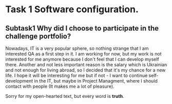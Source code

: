# Task 1 Software configuration.
## Subtask1 Why did I choose to participate in the challenge portfolio?

Nowadays, IT is a very popular sphere, so nothing strange that I am interested QA as a first step in it. I am working for now, but my work is not interested for me anymore because I don't feel that I can develop myself there. Another and not less important reason is the salary which is Ukrainian and not enough for living abroad, so I decided that it's my chance for a new life. I hope it will be interesting for me but if not - I want to continue self-development in the IT, but maybe in Project Managment, where I should contact with people (It makes me a lot of pleasure). 

Sorry for my open-hearted text, but every word is **truth**.
